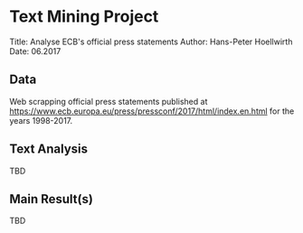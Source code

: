 # Text Mining Project
Title: Analyse ECB's official press statements
Author: Hans-Peter Hoellwirth
Date: 06.2017

## Data
Web scrapping official press statements published at https://www.ecb.europa.eu/press/pressconf/2017/html/index.en.html for the years 1998-2017.

## Text Analysis
TBD

## Main Result(s)
TBD
